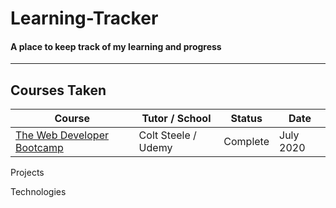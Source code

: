 # Learning-Tracker
#### A place to keep track of my learning and progress

---

## Courses Taken 
| Course | Tutor / School | Status |  Date |
|-----------|-------|--------|-------|
|[The Web Developer Bootcamp](https://www.udemy.com/course/the-web-developer-bootcamp "The Web Developers Bootcamp")|Colt Steele / Udemy|Complete|July 2020|

Projects



Technologies

